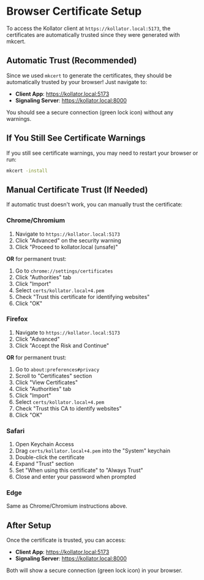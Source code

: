 # Browser Certificate Setup

To access the Kollator client at `https://kollator.local:5173`, the certificates are automatically trusted since they were generated with mkcert.

## Automatic Trust (Recommended)

Since we used `mkcert` to generate the certificates, they should be automatically trusted by your browser! Just navigate to:

- **Client App**: https://kollator.local:5173
- **Signaling Server**: https://kollator.local:8000

You should see a secure connection (green lock icon) without any warnings.

## If You Still See Certificate Warnings

If you still see certificate warnings, you may need to restart your browser or run:

```bash
mkcert -install
```

## Manual Certificate Trust (If Needed)

If automatic trust doesn't work, you can manually trust the certificate:

### Chrome/Chromium

1. Navigate to `https://kollator.local:5173`
2. Click "Advanced" on the security warning
3. Click "Proceed to kollator.local (unsafe)"

**OR** for permanent trust:

1. Go to `chrome://settings/certificates`
2. Click "Authorities" tab
3. Click "Import"
4. Select `certs/kollator.local+4.pem`
5. Check "Trust this certificate for identifying websites"
6. Click "OK"

### Firefox

1. Navigate to `https://kollator.local:5173`
2. Click "Advanced"
3. Click "Accept the Risk and Continue"

**OR** for permanent trust:

1. Go to `about:preferences#privacy`
2. Scroll to "Certificates" section
3. Click "View Certificates"
4. Click "Authorities" tab
5. Click "Import"
6. Select `certs/kollator.local+4.pem`
7. Check "Trust this CA to identify websites"
8. Click "OK"

### Safari

1. Open Keychain Access
2. Drag `certs/kollator.local+4.pem` into the "System" keychain
3. Double-click the certificate
4. Expand "Trust" section
5. Set "When using this certificate" to "Always Trust"
6. Close and enter your password when prompted

### Edge

Same as Chrome/Chromium instructions above.

## After Setup

Once the certificate is trusted, you can access:
- **Client App**: https://kollator.local:5173
- **Signaling Server**: https://kollator.local:8000

Both will show a secure connection (green lock icon) in your browser.
